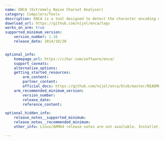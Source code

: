 ```yaml
---
name: ENCA (Extremely Naive Charset Analyser)
category: Compilers/Tools
description: ENCA is a tool designed to detect the character encoding of text files and convert them to other encodings if needed. It supports various encodings and languages, making it versatile for text-processing tasks.
download_url: https://github.com/nijel/enca/tags
works_on_arm: true
supported_minimum_version:
    version_number: 1.16
    release_date: 2014/10/20


optional_info:
    homepage_url: https://cihar.com/software/enca/
    support_caveats:
    alternative_options:
    getting_started_resources:
        arm_content:
        partner_content:
        official_docs: https://github.com/nijel/enca/blob/master/README.md#installation
    arm_recommended_minimum_version:
        version_number:
        release_date:
        reference_content:

optional_hidden_info:
    release_notes__supported_minimum:
    release_notes__recommended_minimum:
    other_info: Linux/ARM64 release notes are not available. Installation and testing are done via the [tar archive](https://github.com/nijel/enca/releases/tag/1.16).

---
```


